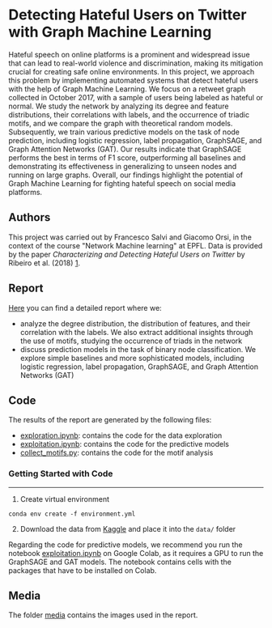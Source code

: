 # Detecting Hateful Users on Twitter with Graph Machine Learning

Hateful speech on online platforms is a prominent and widespread issue that can lead to real-world violence and discrimination, making its mitigation crucial for creating safe online environments. In this project, we approach this problem by implementing automated systems that detect hateful users with the help of Graph Machine Learning. We focus on a retweet graph collected in October 2017, with a sample of users being labeled as hateful or normal. We study the network by analyzing its degree and feature distributions, their correlations with labels, and the occurrence of triadic motifs, and we compare the graph with theoretical random models. Subsequently, we train various predictive models on the task of node prediction, including logistic regression, label propagation, GraphSAGE, and Graph Attention Networks (GAT). Our results indicate that GraphSAGE performs the best in terms of F1 score, outperforming all baselines and demonstrating its effectiveness in generalizing to unseen nodes and running on large graphs. Overall, our findings highlight the potential of Graph Machine Learning for fighting hateful speech on social media platforms.

## Authors
This project was carried out by Francesco Salvi and Giacomo Orsi, in the context of the course "Network Machine learning" at EPFL. Data is provided by the paper *Characterizing and Detecting Hateful Users on Twitter* by Ribeiro et al. (2018) [1](https://arxiv.org/abs/1803.08977).

## Report
[Here](report.pdf) you can find a detailed report where we: 
- analyze the degree distribution, the distribution of features, and their correlation with the labels. We also extract additional insights through the use of motifs, studying the occurrence of triads in the network
- discuss prediction models in the task of binary node classification. We explore simple baselines and more sophisticated models, including logistic regression, label propagation, GraphSAGE, and Graph Attention Networks (GAT)

## Code 
The results of the report are generated by the following files:
- [exploration.ipynb](src/exploration.ipynb): contains the code for the data exploration
- [exploitation.ipynb](src/exploitation.ipynb): contains the code for the predictive models
- [collect_motifs.py](src/collect_motifs.py): contains the code for the motif analysis

### Getting Started with Code
------------
1. Create virtual environment
```
conda env create -f environment.yml
```

2. Download the data from [Kaggle](https://www.kaggle.com/datasets/manoelribeiro/hateful-users-on-twitter) and place it into the ```data/``` folder

Regarding the code for predictive models, we recommend you run the notebook [exploitation.ipynb](src/exploitation.ipynb) on Google Colab, as it requires a GPU to run the GraphSAGE and GAT models. The notebook contains cells with the packages that have to be installed on Colab.

## Media
The folder [media](media/) contains the images used in the report.

